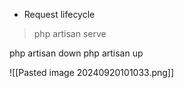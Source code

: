 - Request lifecycle 




> php artisan serve

php artisan down 
php artisan up

![[Pasted image 20240920101033.png]]
